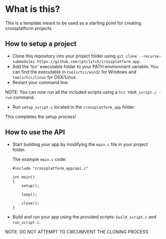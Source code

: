 # What is this?
 This is a template meant to be used as a starting point for creating crossplatform projects.

## How to setup a project
- Clone this repository into your project folder using ```git clone --recurse-submodules https://github.com/cptclvtch/crossplatform_app```.
- Add the 'tcc' executable folder to your PATH environment variable. You can find the executable in ```tools/tcc/win32``` for Windows and ```tools/tcc/linux``` for OSX/Linux.
- Restart your command line.

NOTE: You can now run all the included scripts using a ```tcc YOUR_script.c -run``` command.

- Run ```setup_script.c``` located in the ```crossplatform_app``` folder.

This completes the setup process!

## How to use the API

- Start building your app by modifying the ```main.c``` file in your project folder.

    The example ```main.c``` code:
    ```
    #include "crossplatform_app/api.c"

    int main()
    {
        setup();

        loop();

        close();
    }
    ```
- Build and run your app using the provided scripts: ```build_script.c``` and ```run_script.c```.

NOTE: DO NOT ATTEMPT TO CIRCUMVENT THE CLONING PROCESS